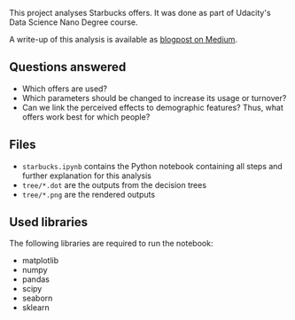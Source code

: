 This project analyses Starbucks offers. It was done as part of Udacity's Data Science Nano Degree course.

A write-up of this analysis is available as [blogpost on Medium](https://medium.com/@maurits_94643/you-are-part-of-an-experiment-this-is-what-companies-learn-from-you-5050142f2891).

## Questions answered

* Which offers are used?
* Which parameters should be changed to increase its usage or turnover?
* Can we link the perceived effects to demographic features? Thus, what offers work best for which people?

## Files

* `starbucks.ipynb` contains the Python notebook containing all steps and further explanation for this analysis
* `tree/*.dot` are the outputs from the decision trees
* `tree/*.png` are the rendered outputs

## Used libraries

The following libraries are required to run the notebook:

* matplotlib
* numpy
* pandas
* scipy
* seaborn
* sklearn

